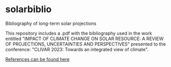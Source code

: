 # solarbiblio
Bibliography of long-term solar projections

This repository includes a .pdf with the bibliography used in the work entitled "IMPACT OF CLIMATE CHANGE ON SOLAR RESOURCE: A REVIEW OF PROJECTIONS,  UNCERTAINTIES AND PERSPECTIVES" presented to the conference: "CLIVAR 2023: Towards an integrated view of climate".


[References can be found here](https://github.com/ClaudiaGEscribano/solarbiblio/files/10445067/biblio.pdf)
